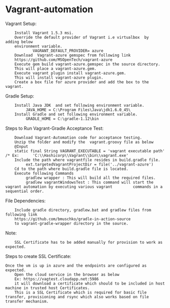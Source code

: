 Vagrant-automation
==================
Vagrant Setup:

        Install Vagrant 1.5.3 msi.                
        Override the default provider of Vagrant i.e virtualbox  by  adding below 
        environment variable.
                VAGRANT_DEFAULT_PROVIDER= azure 
        Download  Vagrant-azure gemspec from following link
        https://github.com/MSOpenTech/vagrant-azure
        Execute gem build vagrant-azure.gemspec in the source directory.
        This will place a vagrant-azure.gem.
        Execute vagrant plugin install vagrant-azure.gem. 
        This will install vagrant-azure plugin.
        Create a box file for azure provider and add the box to the vagrant.

Gradle Setup:

        Install Java JDK  and set following environment variable.
             JAVA_HOME = C:\Program Files\Java\jdk1.6.0_45\
        Install Gradle and set following environment variable.
             GRADLE_HOME = C:\gradle-1.12\bin

Steps to Run Vagrant-Gradle Acceptance Test:

        Download Vagrant-Automation code for acceptance testing.
        Unzip the folder and modify the  vagrant.groovy file as below
        @Input
        static final String VAGRANT_EXECUTABLE = 'vagrant executable path' /* Ex:      'C:\\Hashicorp\\Vagrant\\bin\\vagrant.exe'
        Include the path where vagrantfile resides in build.gradle file.
             ext.targetedVagrantProjectDir = file('../vagrant-azure')
        Cd to the path where build.gradle file is located.
        Execute following Commands    
             gradlew wrapper : This will build all the required files.
             gradlew vagrantWindowsTest : This command will start the vagrant automation by executing various vagrant         commands in a sequential order.
                
File Dependencies:

        Include gradle directory, gradlew.bat and gradlew files from following link
        https://github.com/bmuschko/gradle-in-action-source
        to vagrant-gradle-wrapper directory in the source.
        
Note:

        SSL Certificate has to be added manually for provision to work as expected.   
        
Steps  to create SSL Certificate:

	Once the vm is up in azure and the endpoints are configured as expected. 
        Open the cloud service in the browser as below
        Ex: https://vagtest.cloudapp.net:5986 
        it will download a certificate which should to be included in host machine in trusted host Certificates. 
        This is a SSL Certificate which is required for basic file transfer, provisioning and rsync which also works based on file transfer mechanism.







